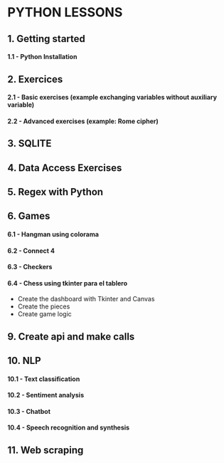 # PYTHON LESSONS

## 1. Getting started 
#### 1.1 - Python Installation

##

## 2. Exercices
#### 2.1 - Basic exercises (example exchanging variables without auxiliary variable)
#### 2.2 - Advanced exercises (example: Rome cipher)

##

## 3. SQLITE

##

## 4. Data Access Exercises

##

## 5. Regex with Python

##

## 6. Games
#### 6.1 - Hangman using colorama
#### 6.2 - Connect 4
#### 6.3 - Checkers
#### 6.4 - Chess using tkinter para el tablero
   - Create the dashboard with Tkinter and Canvas
   - Create the pieces
   - Create game logic

##

## 9. Create api and make calls

##

## 10. NLP
#### 10.1 - Text classification
#### 10.2 - Sentiment analysis
#### 10.3 - Chatbot
#### 10.4 - Speech recognition and synthesis

##

## 11. Web scraping

##
